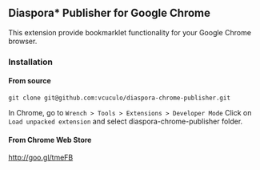 ## Diaspora* Publisher for Google Chrome

This extension provide bookmarklet functionality for your Google Chrome browser.

### Installation

#### From source

    git clone git@github.com:vcuculo/diaspora-chrome-publisher.git
  
In Chrome, go to `Wrench > Tools > Extensions > Developer Mode`
Click on `Load unpacked extension` and select diaspora-chrome-publisher folder.

#### From Chrome Web Store

   http://goo.gl/tmeFB
